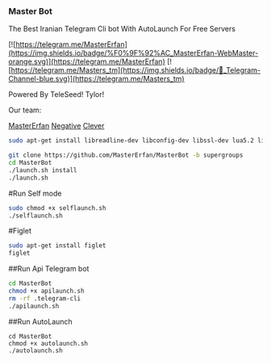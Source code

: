 <h3>Master Bot</h3>
The Best Iranian Telegram Cli bot
With AutoLaunch For Free Servers

 
[![https://telegram.me/MasterErfan](https://img.shields.io/badge/%F0%9F%92%AC_MasterErfan-WebMaster-orange.svg)](https://telegram.me/MasterErfan) 
[![https://telegram.me/Masters_tm](https://img.shields.io/badge/💬_Telegram-Channel-blue.svg)](https://telegram.me/Masters_tm) 
 
 
Powered By
TeleSeed!
Tylor!

Our team:
 
[MasterErfan](https://telegram.me/MasterErfan)
[Negative](https://telegram.me/negative_officiall)
[Clever](https://telegram.me/Cleverm)



```sh
sudo apt-get install libreadline-dev libconfig-dev libssl-dev lua5.2 liblua5.2-dev lua-socket lua-sec lua-expat libevent-dev make unzip git redis-server autoconf g++ libjansson-dev libpython-dev expat libexpat1-dev
```
```sh
git clone https://github.com/MasterErfan/MasterBot -b supergroups
cd MasterBot 
./launch.sh install 
./launch.sh
```

#Run Self mode

```sh
sudo chmod +x selflaunch.sh
./selflaunch.sh
```

#Figlet

```sh
sudo apt-get install figlet
figlet
```



##Run Api Telegram bot 

```sh
cd MasterBot
chmod +x apilaunch.sh
rm -rf .telegram-cli
./apilaunch.sh
```


##Run AutoLaunch

```
cd MasterBot
chmod +x autolaunch.sh
./autolaunch.sh
```
